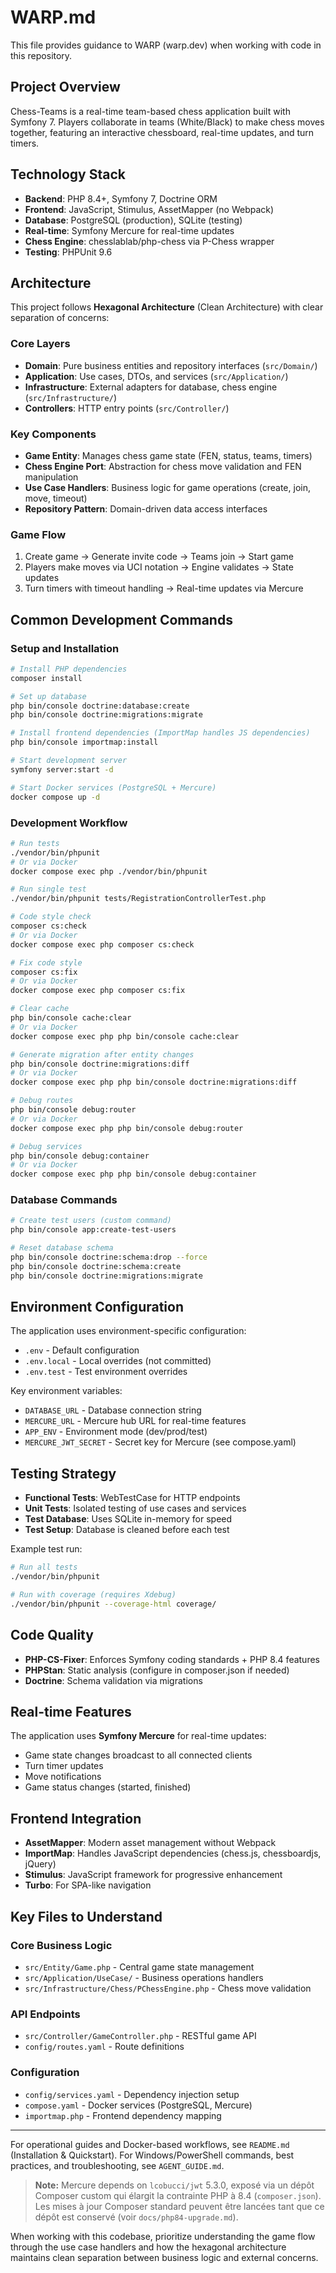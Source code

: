 # WARP.md

This file provides guidance to WARP (warp.dev) when working with code in this repository.

## Project Overview

Chess-Teams is a real-time team-based chess application built with Symfony 7. Players collaborate in teams (White/Black) to make chess moves together, featuring an interactive chessboard, real-time updates, and turn timers.

## Technology Stack

- **Backend**: PHP 8.4+, Symfony 7, Doctrine ORM
- **Frontend**: JavaScript, Stimulus, AssetMapper (no Webpack)
- **Database**: PostgreSQL (production), SQLite (testing)
- **Real-time**: Symfony Mercure for real-time updates
- **Chess Engine**: chesslablab/php-chess via P-Chess wrapper
- **Testing**: PHPUnit 9.6

## Architecture

This project follows **Hexagonal Architecture** (Clean Architecture) with clear separation of concerns:

### Core Layers

- **Domain**: Pure business entities and repository interfaces (`src/Domain/`)
- **Application**: Use cases, DTOs, and services (`src/Application/`)  
- **Infrastructure**: External adapters for database, chess engine (`src/Infrastructure/`)
- **Controllers**: HTTP entry points (`src/Controller/`)

### Key Components

- **Game Entity**: Manages chess game state (FEN, status, teams, timers)
- **Chess Engine Port**: Abstraction for chess move validation and FEN manipulation
- **Use Case Handlers**: Business logic for game operations (create, join, move, timeout)
- **Repository Pattern**: Domain-driven data access interfaces

### Game Flow

1. Create game → Generate invite code → Teams join → Start game
2. Players make moves via UCI notation → Engine validates → State updates
3. Turn timers with timeout handling → Real-time updates via Mercure

## Common Development Commands

### Setup and Installation

```bash
# Install PHP dependencies
composer install

# Set up database
php bin/console doctrine:database:create
php bin/console doctrine:migrations:migrate

# Install frontend dependencies (ImportMap handles JS dependencies)
php bin/console importmap:install

# Start development server
symfony server:start -d

# Start Docker services (PostgreSQL + Mercure)
docker compose up -d
```

### Development Workflow

```bash
# Run tests
./vendor/bin/phpunit
# Or via Docker
docker compose exec php ./vendor/bin/phpunit

# Run single test
./vendor/bin/phpunit tests/RegistrationControllerTest.php

# Code style check
composer cs:check
# Or via Docker
docker compose exec php composer cs:check

# Fix code style
composer cs:fix
# Or via Docker
docker compose exec php composer cs:fix

# Clear cache
php bin/console cache:clear
# Or via Docker
docker compose exec php php bin/console cache:clear

# Generate migration after entity changes
php bin/console doctrine:migrations:diff
# Or via Docker
docker compose exec php php bin/console doctrine:migrations:diff

# Debug routes
php bin/console debug:router
# Or via Docker
docker compose exec php php bin/console debug:router

# Debug services
php bin/console debug:container
# Or via Docker
docker compose exec php php bin/console debug:container
```

### Database Commands

```bash
# Create test users (custom command)
php bin/console app:create-test-users

# Reset database schema
php bin/console doctrine:schema:drop --force
php bin/console doctrine:schema:create
php bin/console doctrine:migrations:migrate
```

## Environment Configuration

The application uses environment-specific configuration:

- `.env` - Default configuration
- `.env.local` - Local overrides (not committed)
- `.env.test` - Test environment overrides

Key environment variables:

- `DATABASE_URL` - Database connection string
- `MERCURE_URL` - Mercure hub URL for real-time features
- `APP_ENV` - Environment mode (dev/prod/test)
 - `MERCURE_JWT_SECRET` - Secret key for Mercure (see compose.yaml)

## Testing Strategy

- **Functional Tests**: WebTestCase for HTTP endpoints
- **Unit Tests**: Isolated testing of use cases and services
- **Test Database**: Uses SQLite in-memory for speed
- **Test Setup**: Database is cleaned before each test

Example test run:

```bash
# Run all tests
./vendor/bin/phpunit

# Run with coverage (requires Xdebug)
./vendor/bin/phpunit --coverage-html coverage/
```

## Code Quality

- **PHP-CS-Fixer**: Enforces Symfony coding standards + PHP 8.4 features
- **PHPStan**: Static analysis (configure in composer.json if needed)
- **Doctrine**: Schema validation via migrations

## Real-time Features

The application uses **Symfony Mercure** for real-time updates:

- Game state changes broadcast to all connected clients
- Turn timer updates
- Move notifications
- Game status changes (started, finished)

## Frontend Integration

- **AssetMapper**: Modern asset management without Webpack
- **ImportMap**: Handles JavaScript dependencies (chess.js, chessboardjs, jQuery)
- **Stimulus**: JavaScript framework for progressive enhancement
- **Turbo**: For SPA-like navigation

## Key Files to Understand

### Core Business Logic

- `src/Entity/Game.php` - Central game state management
- `src/Application/UseCase/` - Business operations handlers
- `src/Infrastructure/Chess/PChessEngine.php` - Chess move validation

### API Endpoints

- `src/Controller/GameController.php` - RESTful game API
- `config/routes.yaml` - Route definitions

### Configuration

- `config/services.yaml` - Dependency injection setup
- `compose.yaml` - Docker services (PostgreSQL, Mercure)
- `importmap.php` - Frontend dependency mapping

---

For operational guides and Docker-based workflows, see `README.md` (Installation & Quickstart). For Windows/PowerShell commands, best practices, and troubleshooting, see `AGENT_GUIDE.md`.

> **Note:** Mercure depends on `lcobucci/jwt` 5.3.0, exposé via un dépôt Composer custom qui élargit la contrainte PHP à 8.4
> (`composer.json`). Les mises à jour Composer standard peuvent être lancées tant que ce dépôt est conservé (voir
> `docs/php84-upgrade.md`).

When working with this codebase, prioritize understanding the game flow through the use case handlers and how the hexagonal architecture maintains clean separation between business logic and external concerns.
